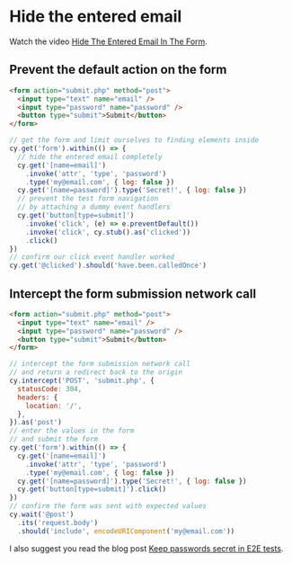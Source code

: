 # Hide the entered email

Watch the video [Hide The Entered Email In The Form](https://youtu.be/512p4E4fQAc).

## Prevent the default action on the form

<!-- fiddle Hide the entered email / Prevent the default action on the form -->

```html
<form action="submit.php" method="post">
  <input type="text" name="email" />
  <input type="password" name="password" />
  <button type="submit">Submit</button>
</form>
```

```js
// get the form and limit ourselves to finding elements inside
cy.get('form').within(() => {
  // hide the entered email completely
  cy.get('[name=email]')
    .invoke('attr', 'type', 'password')
    .type('my@email.com', { log: false })
  cy.get('[name=password]').type('Secret!', { log: false })
  // prevent the test form navigation
  // by attaching a dummy event handlers
  cy.get('button[type=submit]')
    .invoke('click', (e) => e.preventDefault())
    .invoke('click', cy.stub().as('clicked'))
    .click()
})
// confirm our click event handler worked
cy.get('@clicked').should('have.been.calledOnce')
```

<!-- fiddle-end -->

## Intercept the form submission network call

<!-- fiddle Hide the entered email / Intercept the network call -->

```html
<form action="submit.php" method="post">
  <input type="text" name="email" />
  <input type="password" name="password" />
  <button type="submit">Submit</button>
</form>
```

```js
// intercept the form submission network call
// and return a redirect back to the origin
cy.intercept('POST', 'submit.php', {
  statusCode: 304,
  headers: {
    location: '/',
  },
}).as('post')
// enter the values in the form
// and submit the form
cy.get('form').within(() => {
  cy.get('[name=email]')
    .invoke('attr', 'type', 'password')
    .type('my@email.com', { log: false })
  cy.get('[name=password]').type('Secret!', { log: false })
  cy.get('button[type=submit]').click()
})
// confirm the form was sent with expected values
cy.wait('@post')
  .its('request.body')
  .should('include', encodeURIComponent('my@email.com'))
```

<!-- fiddle-end -->

I also suggest you read the blog post [Keep passwords secret in E2E tests](https://glebbahmutov.com/blog/keep-passwords-secret-in-e2e-tests).
